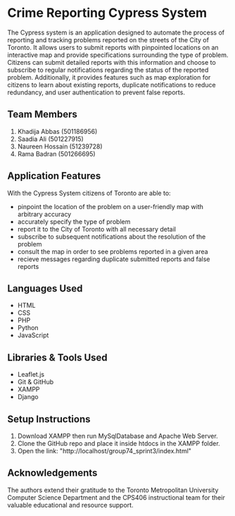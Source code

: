# Crime Reporting Cypress System

The Cypress system is an application designed to automate the process of reporting and tracking problems reported on the streets of the City of Toronto. It allows users to submit reports with pinpointed locations on an interactive map and provide specifications surrounding the type of problem. Citizens can submit detailed reports with this information and choose to subscribe to regular notifications regarding the status of the reported problem. Additionally, it provides features such as map exploration for citizens to learn about existing reports, duplicate notifications to reduce redundancy, and user authentication to prevent false reports. 

## Team Members 

1. Khadija Abbas (501186956)
2. Saadia Ali (501227915)
3. Naureen Hossain (51239728)
4. Rama Badran (501266695)

## Application Features

With the Cypress System citizens of Toronto are able to:
- pinpoint the location of the problem on a user-friendly map with arbitrary accuracy
- accurately specify the type of problem
- report it to the City of Toronto with all necessary detail
- subscribe to subsequent notifications about the resolution of the problem
- consult the map in order to see problems reported in a given area
- recieve messages regarding duplicate submitted reports and false reports

## Languages Used 

- HTML
- CSS
- PHP
- Python
- JavaScript

## Libraries & Tools Used

- Leaflet.js
- Git & GitHub
- XAMPP
- Django

## Setup Instructions 

1. Download XAMPP then run MySqlDatabase and Apache Web Server.
2. Clone the GitHub repo and place it inside htdocs in the XAMPP folder.
3. Open the link: "http://localhost/group74_sprint3/index.html"

## Acknowledgements

The authors extend their gratitude to the Toronto Metropolitan University Computer Science Department and the CPS406 instructional team for their valuable educational and resource support.





